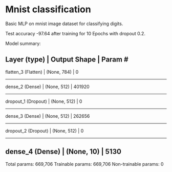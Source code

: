 # Mnist classification
Basic MLP on mnist image dataset for classifying digits.

Test accuracy -97.64 after training for 10 Epochs with dropout 0.2.

Model summary: 

Layer (type)           |      Output Shape     |         Param #   
---
flatten_3 (Flatten)    |      (None, 784)      |        0         
_________________________________________________________________
dense_2 (Dense)        |      (None, 512)      |        401920    
_________________________________________________________________
dropout_1 (Dropout)    |      (None, 512)      |        0         
_________________________________________________________________
dense_3 (Dense)        |      (None, 512)      |       262656    
_________________________________________________________________
dropout_2 (Dropout)    |      (None, 512)      |       0         
_________________________________________________________________
dense_4 (Dense)        |      (None, 10)       |         5130      
---
Total params: 669,706
Trainable params: 669,706
Non-trainable params: 0
